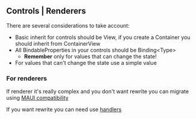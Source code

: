 ## **Controls | Renderers**

There are several considerations to take account:
- Basic inherit for controls should be View, if you create a Container you should inherit from ContainerView
- All BindableProperties in your controls should be Binding\<Type> 
    - **Remember** only for values that can change the state!    
- For values that can't change the state use a simple value

### **For renderers**

If renderer it's really complex and you don't want rewrite you can migrate using [MAUI compatibility](https://javiersuarezruiz.wordpress.com/2021/07/19/net-maui-compatibility-reutilizar-tus-renderers-sin-cambios/)

If you want rewrite you can need use [handlers](https://javiersuarezruiz.wordpress.com/2021/07/19/portear-un-custom-renderer-de-xamarin-forms-a-un-custom-handler-de-net-maui/)